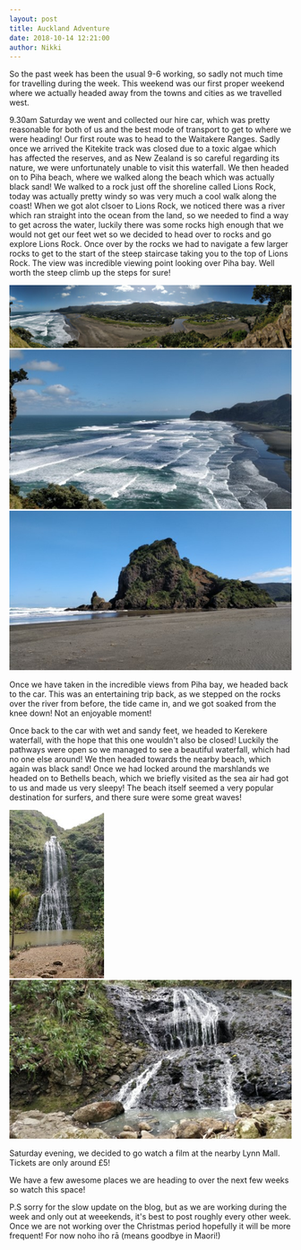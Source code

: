 ```yaml
---
layout: post
title: Auckland Adventure
date: 2018-10-14 12:21:00
author: Nikki
---
```

So the past week has been the usual 9-6 working, so sadly not much time for travelling during the week. This weekend was our first proper weekend where we actually headed away from the towns and cities as we travelled west.

9.30am Saturday we went and collected our hire car, which was pretty reasonable for both of us and the best mode of transport to get to where we were heading! Our first route was to head to the Waitakere Ranges. Sadly once we arrived the Kitekite track was closed due to a toxic algae which has affected the reserves, and as New Zealand is so careful regarding its nature, we were unfortunately unable to visit this waterfall. We then headed on to Piha beach, where we walked along the beach which was actually black sand! We walked to a rock just off the shoreline called Lions Rock, today was actually pretty windy so was very much a cool walk along the coast! When we got alot clsoer to Lions Rock, we noticed there was a river which ran straight into the ocean from the land, so we needed to find a way to get across the water, luckily there was some rocks high enough that we would not get our feet wet so we decided to head over to rocks and go explore Lions Rock. Once over by the rocks we had to navigate a few larger rocks to get to the start of the steep staircase taking you to the top of Lions Rock. The view was incredible viewing point looking over Piha bay. Well worth the steep climb up the steps for sure! 

![auckland3](/assets/img/auckland2/auckland3.jpg)
![auckland4](/assets/img/auckland2/auckland4.jpg)
![auckland5](/assets/img/auckland2/auckland5.jpg)

Once we have taken in the incredible views from Piha bay, we headed back to the car. This was an entertaining trip back, as we stepped on the rocks over the river from before, the tide came in, and we got soaked from the knee down! Not an enjoyable moment!

Once back to the car with wet and sandy feet, we headed to Kerekere waterfall, with the hope that this one wouldn't also be closed! Luckily the pathways were open so we managed to see a beautiful waterfall, which had no one else around! We then headed towards the nearby beach, which again was black sand! Once we had locked around the marshlands we headed on to Bethells beach, which we briefly visited as the sea air had got to us and made us very sleepy! The beach itself seemed a very popular destination for surfers, and there sure were some great waves!

![auckland1](/assets/img/auckland2/auckland1.jpg)
![auckland2](/assets/img/auckland2/auckland2.jpg)

Saturday evening, we decided to go watch a film at the nearby Lynn Mall. Tickets are only around £5!

We have a few awesome places we are heading to over the next few weeks so watch this space!

P.S sorry for the slow update on the blog, but as we are working during the week and only out at weeekends, it's best to post roughly every other week. Once we are not working over the Christmas period hopefully it will be more frequent! For now noho iho rā (means goodbye in Maori!)